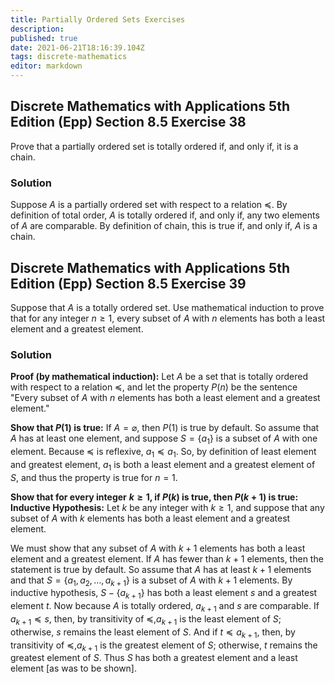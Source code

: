 ```yaml
---
title: Partially Ordered Sets Exercises
description: 
published: true
date: 2021-06-21T18:16:39.104Z
tags: discrete-mathematics
editor: markdown
---
```


## Discrete Mathematics with Applications 5th Edition (Epp) Section 8.5 Exercise 38
Prove that a partially ordered set is totally ordered if, and only if, it is a chain.

### Solution
Suppose $A$ is a partially ordered set with respect to a relation $\preceq$. By definition of total order, $A$ is totally ordered if, and only if, any two elements of $A$ are comparable. By definition of chain, this is true if, and only if, $A$ is a chain.

## Discrete Mathematics with Applications 5th Edition (Epp) Section 8.5 Exercise 39
Suppose that $A$ is a totally ordered set. Use mathematical induction to prove that for any integer $n \geq 1$, every subset of $A$ with $n$ elements has both a least element and a greatest element.

### Solution
**Proof (by mathematical induction):** Let $A$ be a set that is totally ordered with respect to a relation $\preceq$, and let the property $P(n)$ be the sentence "Every subset of $A$ with $n$ elements has both a least element and a greatest element."

**Show that $P(1)$ is true:**
If $A=\varnothing$, then $P(1)$ is true by default. So assume that $A$ has at least one element, and suppose $S=\left\{a_{1}\right\}$ is a subset of $A$ with one element. Because $\preceq$ is reflexive, $a_{1} \preceq a_{1} .$ So, by definition of least element and greatest element, $a_{1}$ is both a least element and a greatest element of $S$, and thus the property is true for $n=1$. 

**Show that for every integer** **$k \geq 1$, if $P(k)$ is true, then $P(k+1)$ is true:**
**Inductive Hypothesis:** Let $k$ be any integer with $k \geq 1$, and suppose that any subset of $A$ with $k$ elements has both a least element and a greatest element. 

We must show that any subset of $A$ with $k+1$ elements has both a least element and a greatest element. If $A$ has fewer than $k+1$ elements, then the statement is true by default. So assume that $A$ has at least $k+1$ elements and that $S=\left\{a_{1}, a_{2}, \ldots, a_{k+1}\right\}$ is a subset of $A$ with $k+1$ elements. By inductive hypothesis, $S-\left\{a_{k+1}\right\}$ has both a least element $s$ and a greatest element $t$. Now because $A$ is totally ordered, $a_{k+1}$ and $s$ are comparable. If $a_{k+1} \preceq s$, then, by transitivity of $\preceq, a_{k+1}$ is the least element of $S$; otherwise, $s$ remains the least element of $S$. And if $t \preceq a_{k+1}$, then, by transitivity of $\preceq, a_{k+1}$ is the greatest element of $S$; otherwise, $t$ remains the greatest element of $S$. Thus $S$ has both a greatest element and a least element [as was to be shown].